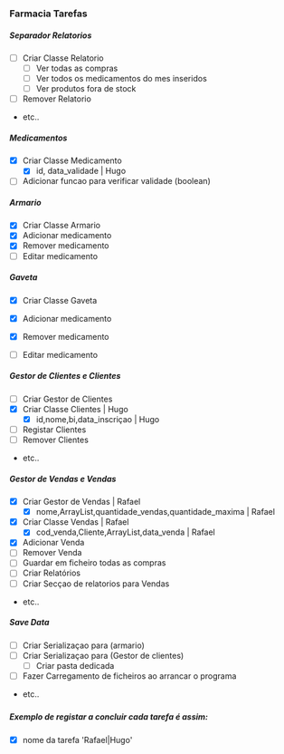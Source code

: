 ### Farmacia Tarefas



##### Separador Relatorios

- [ ] Criar Classe Relatorio
    - [ ] Ver todas as compras 
    - [ ] Ver todos os medicamentos do mes inseridos
    - [ ] Ver produtos fora de stock
- [ ] Remover Relatorio
- etc..


##### Medicamentos
- [x] Criar Classe Medicamento
    - [x] id, data_validade | Hugo
- [ ] Adicionar funcao para verificar validade (boolean)

##### Armario
- [x] Criar Classe Armario
- [x] Adicionar medicamento
- [x] Remover medicamento
- [ ] Editar medicamento

##### Gaveta
- [x] Criar Classe Gaveta
- [x] Adicionar medicamento
- [x] Remover medicamento
- [ ] Editar medicamento


##### Gestor de Clientes e Clientes 
- [ ] Criar Gestor de Clientes
- [x] Criar Classe Clientes | Hugo
    - [x] id,nome,bi,data_inscriçao | Hugo
- [ ] Registar Clientes
- [ ] Remover Clientes
- etc..

##### Gestor de Vendas e Vendas
- [x] Criar Gestor de Vendas | Rafael
    - [x] nome,ArrayList<Vendas>,quantidade_vendas,quantidade_maxima | Rafael
- [x] Criar Classe Vendas | Rafael
    - [x] cod_venda,Cliente,ArrayList<Medicamentos>,data_venda | Rafael
- [x] Adicionar Venda
- [ ] Remover Venda 
- [ ] Guardar em ficheiro todas as compras
- [ ] Criar Relatórios
- [ ] Criar Secçao de relatorios para Vendas
- etc..


##### Save Data
- [ ] Criar Serializaçao para (armario)
- [ ] Criar Serializaçao para (Gestor de clientes)
    - [ ] Criar pasta dedicada
- [ ] Fazer Carregamento de ficheiros ao arrancar o programa
- etc.. 

#####

##### Exemplo de registar a concluir cada tarefa é assim:
- [x] nome da tarefa 'Rafael|Hugo'
 